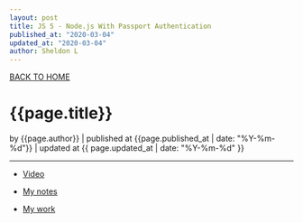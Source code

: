 ```yaml
---
layout: post
title: JS 5 - Node.js With Passport Authentication
published_at: "2020-03-04"
updated_at: "2020-03-04"
author: Sheldon L
---
```


[BACK TO HOME](https://www.sheldonl.com)

# {{page.title}}

by {{page.author}} |
published at {{page.published_at | date: "%Y-%m-%d"}} |
updated at {{ page.updated_at | date: "%Y-%m-%d" }}

---

- [Video](https://www.youtube.com/watch?v=6FOq4cUdH8k&list=PLillGF-RfqbZ2ybcoD2OaabW2P7Ws8CWu&index=2)

- [My notes](https://github.com/sheldonldev/Node_Passport_Auth/blob/master/notse.md)

- [My work](https://github.com/sheldonldev/Node_Passport_Auth)